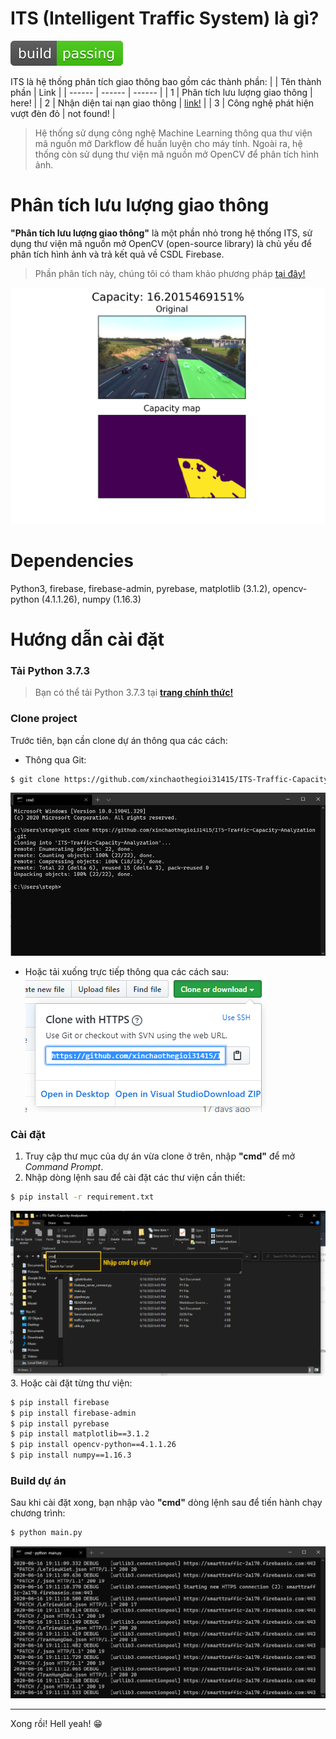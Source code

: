 # ITS (Intelligent Traffic System) là gì?
[![Build Status](/images/passing.svg/)](/)

ITS là hệ thống phân tích giao thông bao gồm các thành phần:
|  | Tên thành phần | Link |
| ------ | ------ | ------ |
| 1 | Phân tích lưu lượng giao thông | here! |
| 2 | Nhận diện tai nạn giao thông | [link!](https://github.com/xinchaothegioi31415/Accident_Machine-learning) |
| 3 | Công nghệ phát hiện vượt đèn đỏ | not found! |

>Hệ thống sử dụng công nghệ Machine Learning thông qua thư viện mã nguồn mở Darkflow để huấn luyện cho máy tính.
>Ngoài ra, hệ thống còn sử dụng thư viện mã nguồn mở OpenCV để phân tích hình ảnh.

# Phân tích lưu lượng giao thông
**"Phân tích lưu lượng giao thông"** là một phần nhỏ trong hệ thống ITS, sử dụng thư viện mã nguồn mở OpenCV (open-source library) là chủ yếu để phân tích hình ảnh và trả kết quả về CSDL Firebase.
> Phần phân tích này, chúng tôi có tham khảo phương pháp [tại đây!](https://github.com/creotiv/object_detection_projects/tree/master/opencv_traffic_capacity_counting)

![Image](/images/intro.png/ "Hệ thống phân tích lưu lượng giao thông")

# Dependencies
Python3, firebase, firebase-admin, pyrebase, matplotlib (3.1.2), opencv-python (4.1.1.26), numpy (1.16.3)

# Hướng dẫn cài đặt
### Tải Python 3.7.3
> Bạn có thể tải Python 3.7.3 tại **[trang chính thức!](https://www.python.org/downloads/release/python-373/)**
### Clone project
Trước tiên, bạn cần clone dự án thông qua các cách:
- Thông qua Git:
```sh
$ git clone https://github.com/xinchaothegioi31415/ITS-Traffic-Capacity-Analyzation.git
```
![Image](/images/image2.png/ "Image2")
- Hoặc tải xuống trực tiếp thông qua các cách sau:
![Image](/images/image1.png/ "Image1")
### Cài đặt
1. Truy cập thư mục của dự án vừa clone ở trên, nhập **"cmd"** để mở *Command Prompt*.
2. Nhập dòng lệnh sau để cài đặt các thư viện cần thiết:
```sh
$ pip install -r requirement.txt
```
![Image](/images/image3.png/ "Image3")
3. Hoặc cài đặt từng thư viện:
```sh
$ pip install firebase
$ pip install firebase-admin
$ pip install pyrebase
$ pip install matplotlib==3.1.2
$ pip install opencv-python==4.1.1.26
$ pip install numpy==1.16.3
```
### Build dự án
Sau khi cài đặt xong, bạn nhập vào **"cmd"** dòng lệnh sau để tiến hành chạy chương trình:
```sh
$ python main.py
```
![Image](/images/image4.png/ "Image4")
***
Xong rồi! Hell yeah! 😁

